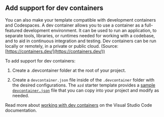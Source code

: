 ## Add support for dev containers

You can also make your template compatible with development containers and Codespaces. A dev container allows you to use a container as a full-featured development environment. It can be used to run an application, to separate tools, libraries, or runtimes needed for working with a codebase, and to aid in continuous integration and testing. Dev containers can be run locally or remotely, in a private or public cloud. (Source: [https://containers.dev/](https://containers.dev/))

To add support for dev containers:

1. Create a .devcontainer folder at the root of your project.

1. Create a `devcontainer.json` file inside of the `.devcontainer` folder with the desired configurations. The `azd` starter template provides a [sample `devcontainer.json`](https://github.com/Azure-Samples/azd-starter-bicep/blob/main/.devcontainer/devcontainer.json) file that you can copy into your project and modify as needed.

Read more about [working with dev containers](https://code.visualstudio.com/docs/devcontainers/containers) on the Visual Studio Code documentation.